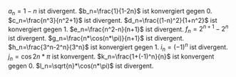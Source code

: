 $a_n=1-n$ ist divergent.
$b_n=\frac{1}{1-2n}$ ist konvergiert gegen $0$.
$c_n=\frac{n^3}{n^2+1}$ ist divergent.
$d_n=\frac{(1-n)^2}{1+n^2}$ ist konvergiert gegen 1.
$e_n=\frac{n^2-n}{n+1}$ ist divergent.
$f_n=2^{n+1}-2^n$ ist divergent.
$g_n=\frac{n*\cos(n*\pi)}{n+1}$ ist divergent.
$h_n=\frac{3^n-2^n}{3^n}$ ist konvergiert gegen 1.
$i_n=(-1)^n$ ist divergent.
$j_n=\cos{2n*\pi}$ ist konvergent.
$k_n=\frac{1+(-1)^n}{n}$ ist konvergent gegen 0.
$l_n=\sqrt{n}*\cos(n*\pi)$ ist divergent.
